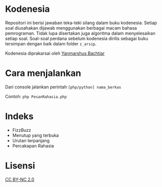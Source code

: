 Kodenesia
=========

Repositori ini berisi jawaban teka-teki silang dalam buku kodenesia.
Setiap soal diusahakan dijawab menggunakan berbagai macam bahasa pemrograman.
Tidak lupa disertakan juga algoritma dalam menyelesaikan setiap soal.
Soal-soal perdana sebelum kodenesia dirilis sebagai buku tersimpan dengan baik dalam folder `z_arsip`.

Kodenesia diprakarsai oleh [Yanmarshus Bachtiar](http://karima.web.id) 

Cara menjalankan
================

Dari console jalankan perintah `[php/python] nama_berkas`

Contoh: `php PesanRahasia.php`

Indeks 
======
* FizzBuzz
* Menutup yang terbuka
* Urutan terpanjang
* Percakapan Rahasia

Lisensi
================
[CC BY-NC 2.0](http://creativecommons.org/licenses/by-nc/2.0/)
